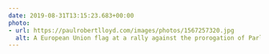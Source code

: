 ```yaml
---
date: 2019-08-31T13:15:23.683+00:00
photo:
- url: https://paulrobertlloyd.com/images/photos/1567257320.jpg
  alt: A European Union flag at a rally against the prorogation of Parliament. 
---
```


